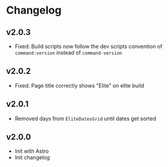 # Changelog

## v2.0.3

- Fixed: Build scripts now follow the dev scripts convention of `command:version` instead of `command-version`

## v2.0.2

- Fixed: Page title correctly shows "Elite" on elite build

## v2.0.1

- Removed days from `EliteDatesGrid` until dates get sorted

## v2.0.0

- Init with Astro
- Init changelog
